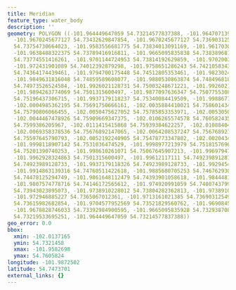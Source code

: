 ```yaml
---
title: Meridian
feature_type: water_body
description: ''
geometry: POLYGON ((-101.964449647059 54.73214577837388, -101.964707139128 54.73288915068419,
  -101.9670245677127 54.73432629847854, -101.9670245677127 54.73690312549416, -101.9582698374938
  54.73754730664023, -101.9583556681775 54.73834013091169, -101.9617030650291 54.73863743601331,
  -101.9638488322375 54.73789416916811, -101.9665095835838 54.73838968191382, -101.9675395518417
  54.73774551416261, -101.9701144724953 54.73814192629859, -101.970200303188 54.73962843726047,
  -101.972431901089 54.74012392879298, -101.9758651286243 54.74210583431359, -101.9787833720306
  54.74364174439461, -101.9794700175448 54.74512805353461, -101.9823024302584 54.74755557449731,
  -101.9849631816048 54.74859589608077, -101.9880530863874 54.7484968189865, -101.9907996684174
  54.74973526524584, -101.9926021128731 54.75003248671221, -101.9926021128731 54.75132042119007,
  -101.9894263774069 54.7501315600497, -101.9877097636347 54.75077553083349, -101.9898555308432
  54.75196437306715, -101.9937179118237 54.75340084419509, -101.998867753131 54.75567928007267,
  -102.0004985362195 54.75691750666161, -102.0035884410021 54.75860143404451, -102.0035884410021
  54.75790806066455, -102.0050475627052 54.75785853353971, -102.0053050547742 54.75835380205814,
  -102.0044467478926 54.75909669347375, -102.0106265574578 54.7605824354041, -102.0137164622405
  54.7599386205967, -102.0111415415868 54.75939384622257, -102.0108840495268 54.75865096026043,
  -102.0069358378536 54.75676892147065, -102.0064208537247 54.75676892147065, -102.0052192240905
  54.75597645790793, -102.0052192240905 54.75478773347802, -102.0020434886153 54.75349990929051,
  -101.9998118907142 54.7531036474529, -101.9998977213979 54.75181576969638, -101.9980094462585
  54.75201390740253, -101.998610261071 54.75067645907213, -101.9969794779916 54.75067645907213,
  -101.9962928324863 54.7501315600497, -101.99612117111 54.74923989128733, -101.9952628642285
  54.74923989128733, -101.9937179118326 54.74923989128733, -101.9929454356347 54.74750603470783,
  -101.9914863139316 54.74760511422618, -101.9885680705253 54.74676293059022, -101.9861648112479
  54.74478125294749, -101.9861648112479 54.74393901058618, -101.9844481974758 54.74245265781018,
  -101.9807574778716 54.74146172565612, -101.974920991059 54.74007437991217, -101.9757792979406
  54.73943023895073, -101.9738910228012 54.73804282362813, -101.9738910228012 54.73705178359081,
  -101.972946885227 54.7365067012361, -101.9713161021385 54.73690312549416, -101.9701144725043
  54.73615982682854, -101.9704577952569 54.73521829560762, -101.9690845042465 54.73412807422689,
  -101.9678828746033 54.73392984900595, -101.9665095835928 54.7329387083531, -101.9663379222165
  54.73219533695251, -101.964449647059 54.73214577837388))
geo_error: 0.0
bbox:
  xmin: -102.0137165
  ymin: 54.7321458
  xmax: -101.9582698
  ymax: 54.7605824
longitude: -101.9872502
latitude: 54.7473701
external_links: {}
---
```

